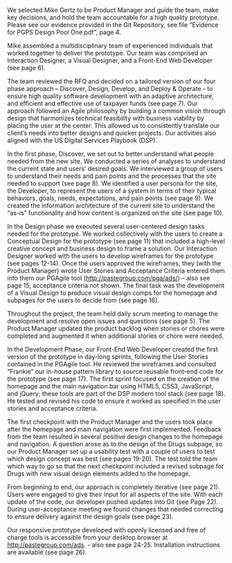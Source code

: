We selected Mike Gertz to be Product Manager and guide the team, make key decisions, and hold the team accountable for a high quality prototype. Please see our evidence provided in the Git Repository, see file “Evidence for PGPS Design Pool One.pdf”, page 4.

Mike assembled a multidisciplinary team of experienced individuals that worked together to deliver the prototype. Our team was comprised an Interaction Designer, a Visual Designer, and a Front-End Web Developer (see page 6).

The team reviewed the RFQ and decided on a tailored version of our four phase approach – Discover, Design, Develop, and Deploy & Operate - to ensure high quality software development with an adaptive architecture, and efficient and effective use of taxpayer funds (see page 7). Our approach followed an Agile philosophy by building a common vision through design that harmonizes technical feasibility with business viability by placing the user at the center. This allowed us to consistently translate our client’s needs into better designs and quicker projects. Our activities also aligned with the US Digital Services Playbook (DSP).

In the first phase, Discover, we set out to better understand what people needed from the new site.  We conducted a series of analyses to understand the current state and users’ desired goals. We interviewed a group of users to understand their needs and pain points and the processes that the site needed to support (see page 8).  We identified a user persona for the site, the Developer, to represent the users of a system in terms of their typical behaviors, goals, needs, expectations, and pain points (see page 9).  We created the information architecture of the current site to understand the “as-is” functionality and how content is organized on the site (see page 10).  

In the Design phase we executed several user-centered design tasks needed for the prototype.  We worked collectively with the users to create a Conceptual Design for the prototype (see page 11) that included a high-level creative concept and business design to frame a solution.  Our Interaction Designer worked with the users to develop wireframes for the prototype (see pages 12-14). Once the users approved the wireframes, they (with the Product Manager) wrote User Stories and Acceptance Criteria entered them into them our PGAgile tool (http://pastegroup.com/pga/ads/) – also see page 15, acceptance criteria not shown. The final task was the development of a Visual Design to produce visual design comps for the homepage and subpages for the users to decide from (see page 16).

Throughout the project, the team held daily scrum meeting to manage the development and resolve open issues and questions (see page 5). The Product Manager updated the product backlog when stories or chores were completed and augmented it when additional stories or chore were needed.

In the Development Phase, our Front-End Web Developer created the first version of the prototype in day-long sprints, following the User Stories contained in the PGAgile tool. He reviewed the wireframes and consulted “Frankie” our in-house pattern library to source reusable front-end code for the prototype (see page 17). The first sprint focused on the creation of the homepage and the main navigation bar using HTML5, CSS3, JavaScript, and jQuery; these tools are part of the DSP modern tool stack (see page 18). He tested and revised his code to ensure it worked as specified in the user stories and acceptance criteria.

The first checkpoint with the Product Manager and the users took place after the homepage and main navigation were first implemented. Feedback from the team resulted in several positive design changes to the homepage and navigation. A question arose as to the design of the Drugs subpage, so our Product Manager set up a usability test with a couple of users to test which design concept was best (see pages 19-20). The test told the team which way to go so that the next checkpoint included a revised subpage for Drugs with new visual design elements added to the homepage. 

From beginning to end, our approach is completely iterative (see page 21).  Users were engaged to give their input for all aspects of the site. With each update of the code, our developer pushed updates into Git (see Page 22).  During user-acceptance meeting we found changes that needed correcting to ensure delivery against the design goals (see page 23). 

Our responsive prototype developed with openly licensed and free of charge tools is accessible from your desktop browser at http://pastegroup.com/ads. - also see page 24-25. Installation instructions are available (see page 26).
